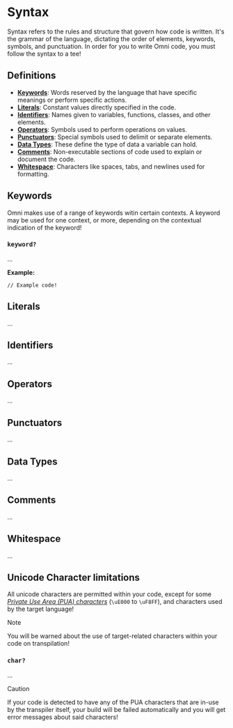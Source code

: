 # Syntax

Syntax refers to the rules and structure that govern how code is written. It's the grammar of the
language, dictating the order of elements, keywords, symbols, and punctuation. In order for you to
write Omni code, you must follow the syntax to a tee!

## Definitions

- [**Keywords**](#keywords): Words reserved by the language that have specific meanings or perform
specific actions.
- [**Literals**](#literals): Constant values directly specified in the code.
- [**Identifiers**](#identifiers): Names given to variables, functions, classes, and other elements.
- [**Operators**](#operators): Symbols used to perform operations on values.
- [**Punctuators**](#punctuators): Special symbols used to delimit or separate elements.
- [**Data Types**](#data-types): These define the type of data a variable can hold.
- [**Comments**](#comments): Non-executable sections of code used to explain or document the code.
- [**Whitespace**](#whitespace): Characters like spaces, tabs, and newlines used for formatting.

## Keywords

Omni makes use of a range of keywords witin certain contexts. A keyword may be used for one context,
or more, depending on the contextual indication of the keyword!

### `keyword?`

...

**Example:**

```omniarium
// Example code!
```

## Literals

...

## Identifiers

...

## Operators

...

## Punctuators

...

## Data Types

...

## Comments

...

## Whitespace

...

## Unicode Character limitations

All unicode characters are permitted within your code, except for some [*Private Use Area (PUA)
characters*](https://en.wikipedia.org/wiki/Private_Use_Areas) (`\uE000` to `\uF8FF`), and characters
used by the target language!

> [!NOTE]
> You will be warned about the use of target-related characters within your code on transpilation!

### `char?`

...

> [!CAUTION]
> If your code is detected to have any of the PUA characters that are in-use by the transpiler
> itself, your build will be failed automatically and you will get error messages about said
> characters!
